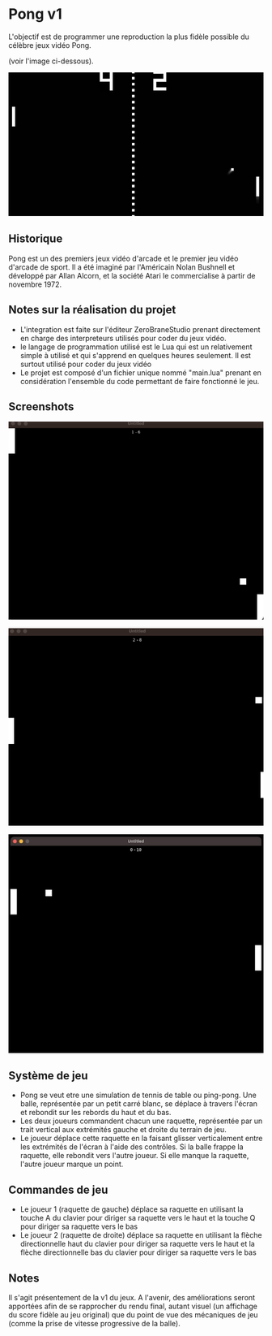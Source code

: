 # Pong v1
L'objectif est de programmer une reproduction la plus fidèle possible du célèbre jeux vidéo Pong.

(voir l'image ci-dessous).

![screenshot du jeu original](./img/jeu-original.jpg)

## Historique
Pong est un des premiers jeux vidéo d'arcade et le premier jeu vidéo d'arcade de sport. Il a été imaginé par l'Américain Nolan Bushnell et développé par Allan Alcorn, et la société Atari le commercialise à partir de novembre 1972.

## Notes sur la réalisation du projet
- L'integration est faite sur l'éditeur ZeroBraneStudio prenant directement en charge des interpreteurs utilisés pour coder du jeux vidéo.
- le langage de programmation utilisé est le Lua qui est un relativement simple à utilisé et qui s'apprend en quelques heures seulement. Il est surtout utilisé pour coder du jeux vidéo
- Le projet est composé d'un fichier unique nommé "main.lua" prenant en considération l'ensemble du code permettant de faire fonctionné le jeu.

## Screenshots
![screenshot 1 du jeu produit](./img/screenshots/screen1.png)

![screenshot 1 du jeu produit](./img/screenshots/screen2.png)

![screenshot 1 du jeu produit](./img/screenshots/screen3.png)

## Système de jeu
- Pong se veut etre une simulation de tennis de table ou ping-pong. Une balle, représentée par un petit carré blanc, se déplace à travers l'écran et rebondit sur les rebords du haut et du bas. 
- Les deux joueurs commandent chacun une raquette, représentée par un trait vertical aux extrémités gauche et droite du terrain de jeu.
- Le joueur déplace cette raquette en la faisant glisser verticalement entre les extrémités de l'écran à l'aide des contrôles. Si la balle frappe la raquette, elle rebondit vers l'autre joueur. Si elle manque la raquette, l'autre joueur marque un point.

## Commandes de jeu
- Le joueur 1 (raquette de gauche) déplace sa raquette en utilisant la touche A du clavier pour diriger sa raquette vers le haut et la touche Q pour diriger sa raquette vers le bas
- Le joueur 2 (raquette de droite) déplace sa raquette en utilisant la flèche directionnelle haut du clavier pour diriger sa raquette vers le haut et la flèche directionnelle bas du clavier pour diriger sa raquette vers le bas

## Notes
Il s'agit présentement de la v1 du jeux. A l'avenir, des améliorations seront apportées afin de se rapprocher du rendu final, autant visuel (un affichage du score fidèle au jeu original) que du point de vue des mécaniques de jeu (comme la prise de vitesse progressive de la balle).

